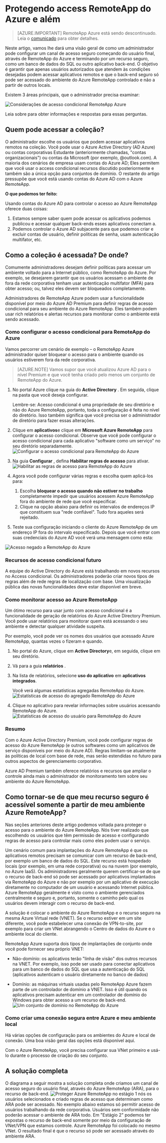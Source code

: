 
<properties 
    pageTitle="Protegendo access RemoteApp do Azure e além | Microsoft Azure"
    description="Saiba como seguro acesso ao Azure RemoteApp usando acesso condicional no Active Directory do Azure"
    services="remoteapp"
    documentationCenter="" 
    authors="piotrci" 
    manager="mbaldwin" />

<tags 
    ms.service="remoteapp" 
    ms.workload="compute" 
    ms.tgt_pltfrm="na" 
    ms.devlang="na" 
    ms.topic="article" 
    ms.date="08/15/2016" 
    ms.author="elizapo" />

# <a name="securing-access-to-azure-remoteapp-and-beyond"></a>Protegendo access RemoteApp do Azure e além

> [AZURE.IMPORTANT]
> RemoteApp Azure está sendo descontinuado. Leia o [comunicado](https://go.microsoft.com/fwlink/?linkid=821148) para obter detalhes.

Neste artigo, vamos lhe dará uma visão geral de como um administrador pode configurar um canal de acesso seguro começando do usuário final, através de RemoteApp do Azure e terminando por um recurso seguro, como um banco de dados do SQL ou outro aplicativo back-end. O objetivo é garantir que apenas usuários autorizados que atendem às condições desejadas podem acessar aplicativos remotos e que o back-end seguro só pode ser acessado do ambiente do Azure RemoteApp controlado e não a partir de outros locais.

Existem 3 áreas principais, que o administrador precisa examinar:

![Considerações de acesso condicional RemoteApp Azure](./media/remoteapp-secureaccess/ra-conditionalenvironment.png)

Leia sobre para obter informações e respostas para essas perguntas.

## <a name="who-can-access-the-collection"></a>Quem pode acessar a coleção?
O administrador escolhe os usuários que podem acessar aplicativos remotos na coleção. Você pode usar o Azure Active Directory (AD Azure) ou contas corporativas Estudante (anteriormente chamadas, "contas organizacionais") ou contas da Microsoft (por exemplo, @outlook.com). A maioria dos cenários de empresa usam contas do Azure AD; Eles permitem que você usar o access condicional recursos discutido posteriormente e também são a única opção para conjuntos de domínio. O restante do artigo pressupõe que você está usando contas do Azure AD com o Azure RemoteApp.

**O que podemos ter feito:**

Usando contas do Azure AD para controlar o acesso ao Azure RemoteApp oferece duas coisas:

1.  Estamos sempre saber quem pode acessar os aplicativos podemos publicou e acessar qualquer back-ends esses aplicativos conectam a.
2.  Podemos controlar o Azure AD subjacente para que podemos criar e excluir contas de usuário, definir políticas de senha, usam autenticação multifator, etc. 

## <a name="how-is-the-collection-accessed-from-where"></a>Como a coleção é acessada? De onde?
Comumente administradores desejam definir políticas para acessar um ambiente voltado para a Internet público, como RemoteApp do Azure. Por exemplo, se desejarem garantir que os usuários acessam o ambiente de fora da rede corporativa tenham usar autenticação multifator (MFA) para obter acesso; ou, talvez eles devem ser bloqueados completamente.

Administradores de RemoteApp Azure podem usar a funcionalidade disponível por meio do Azure AD Premium para definir regras de acesso condicional para seu ambiente do Azure RemoteApp. Eles também podem usar rich relatórios e alertas recursos para monitorar como o ambiente está sendo acessado.

### <a name="how-to-set-up-conditional-access-for-azure-remoteapp"></a>Como configurar o acesso condicional para RemoteApp do Azure
Vamos percorrer um cenário de exemplo – o RemoteApp Azure administrador quiser bloquear o acesso para o ambiente quando os usuários estiverem fora da rede corporativa.

>[AZURE.NOTE] Vamos supor que você atualizou Azure AD para o nível Premium e que você tenha criado pelo menos um conjunto de RemoteApp do Azure.

1.  No portal Azure clique na guia do **Active Directory** . Em seguida, clique na pasta que você deseja configurar.

    Lembre-se: Acesso condicional é uma propriedade de seu diretório e não do Azure RemoteApp, portanto, toda a configuração é feita no nível do diretório. Isso também significa que você precisa ser o administrador de diretório para fazer essas alterações.

2.  Clique em **aplicativos**e clique em **Microsoft Azure RemoteApp** para configurar o acesso condicional. Observe que você pode configurar o acesso condicional para cada aplicativo "software como um serviço" no seu diretório separadamente.
![Configurar o acesso condicional para RemoteApp do Azure](./media/remoteapp-secureaccess/ra-conditionalaccessscreen.png)
 

3.  Na guia **Configurar** , defina **Habilitar regras de acesso** para ativar.
![Habilitar as regras de acesso para RemoteApp do Azure](./media/remoteapp-secureaccess/ra-enableaccessrules.png)
 

4.  Agora você pode configurar várias regras e escolha quem aplicá-los para:

    1. Escolha **bloquear o acesso quando não estiver no trabalho** completamente impedir que usuários acessem Azure RemoteApp fora do ambiente de rede que você especificar.
    2. Clique na opção abaixo para definir os intervalos de endereços IP que constituem sua "rede confiável". Tudo fora aqueles será rejeitado.

5.  Teste sua configuração iniciando o cliente do Azure RemoteApp de um endereço IP fora do intervalo especificado. Depois que você entrar com suas credenciais do Azure AD você verá uma mensagem como esta:

![Acesso negado a RemoteApp do Azure](./media/remoteapp-secureaccess/ra-accessdenied.png)
 

### <a name="future-conditional-access-features"></a>Recursos de acesso condicional futuro 
A equipe do Active Directory do Azure está trabalhando em novos recursos no Access condicional. Os administradores poderão criar novos tipos de regras além de rede regras de localização com base. Uma visualização pública das novas funcionalidades deve estar disponível em breve.

### <a name="how-to-monitor-access-to-azure-remoteapp"></a>Como monitorar acesso ao Azure RemoteApp
Um ótimo recurso para usar junto com acesso condicional é a funcionalidade de geração de relatórios do Azure Active Directory Premium. Você pode usar relatórios para monitorar quem está acessando o seu ambiente e detectar qualquer atividade suspeita.

Por exemplo, você pode ver os nomes dos usuários que acessado Azure RemoteApp, quantas vezes o fizeram e quando.

1.  No portal do Azure, clique em **Active Directory**e, em seguida, clique em seu diretório.

2.  Vá para a guia **relatórios** .

3.  Na lista de relatórios, selecione **uso do aplicativo** em **aplicativos integrados**.

    Você verá algumas estatísticas agregadas RemoteApp do Azure. 
![Estatísticas de acesso do agregado RemoteApp do Azure](./media/remoteapp-secureaccess/ra-accessstats.png)
 
5.  Clique no aplicativo para revelar informações sobre usuários acessando RemoteApp do Azure.
![Estatísticas de acesso do usuário para RemoteApp do Azure](./media/remoteapp-secureaccess/ra-userstats.png)
 
### <a name="summary"></a>Resumo
Com o Azure Active Directory Premium, você pode configurar regras de acesso do Azure RemoteApp (e outros softwares como um aplicativos de serviço disponíveis por meio do Azure AD). Regras limitam-se atualmente às políticas de local com base de rede, mas serão estendidas no futuro para outros aspectos de gerenciamento corporativo.

Azure AD Premium também oferece relatórios e recursos que ampliar o controle ainda mais o administrador de monitoramento tem sobre seu ambiente do Azure RemoteApp.

## <a name="how-do-i-make-sure-my-secure-resource-is-accessible-only-from-my-azure-remoteapp-environment"></a>Como tornar-se de que meu recurso seguro é acessível somente a partir de meu ambiente Azure RemoteApp?
Nas seções anteriores deste artigo podemos voltada para proteger o acesso para o ambiente do Azure RemoteApp. Nós tiver realizado que escolhendo os usuários que têm permissão de acesso e configurando regras de acesso para controlar mais como eles podem usar o serviço.

Um cenário comum para implantações do Azure RemoteApp é que os aplicativos remotos precisam se comunicar com um recurso de back-end, por exemplo um banco de dados do SQL. Este recurso está hospedado locais (por exemplo, em uma rede corporativa) ou na nuvem (por exemplo, no Azure IaaS). Os administradores geralmente querem certificar-se de que o recurso de back-end só pode ser acessado por aplicativos implantados via RemoteApp do Azure e não por exemplo por um aplicativo de execução diretamente no computador de um usuário e acessando Internet pública. Azure RemoteApp geralmente é visto como o ambiente gerenciados centralmente e seguro e, portanto, somente o caminho pelo qual os usuários devem interagir com o recurso de back-end.

A solução é colocar o ambiente do Azure RemoteApp e o recurso seguro na mesma Azure Virtual rede (VNET). Se o recurso estiver em um site diferente, você pode estabelecer uma conexão de VPN-to-site, por exemplo para criar um VNet abrangendo o Centro de dados do Azure e o ambiente local do cliente.

RemoteApp Azure suporta dois tipos de implantações de conjunto onde você pode fornecer seu próprio VNET:

-   Não-domínio: os aplicativos terão "linha de visão" dos outros recursos na VNET. Por exemplo, isso pode ser usado para conectar aplicativos para um banco de dados do SQL que usa a autenticação do SQL (aplicativos autenticam o usuário diretamente no banco de dados)

-   Domínio: as máquinas virtuais usadas pelo RemoteApp Azure fazem parte de um controlador de domínio a VNET. Isso é útil quando os aplicativos precisam autenticar em um controlador de domínio do Windows para obter acesso a um recurso de back-end.
![Um conjunto de domínio no RemoteApp do Azure](./media/remoteapp-secureaccess/ra-domainjoined.png)
 
### <a name="how-to-create-a-secure-connection-between-azure-and-my-on-premises-environment"></a>Como criar uma conexão segura entre Azure e meu ambiente local
Há várias opções de configuração para os ambientes do Azure e local de conexão. Uma boa visão geral das opções está disponível aqui.

Com o Azure RemoteApp, você precisa configurar sua VNet primeiro e usá-lo durante o processo de criação do seu conjunto. 

## <a name="the-complete-solution"></a>A solução completa
O diagrama a seguir mostra a solução completa onde criamos um canal de acesso seguro do usuário final, através do Azure RemoteApp (ARA), para o recurso de back-end.
![Proteger Azure RemoteApp](./media/remoteapp-secureaccess/ra-secureoverview.png) no estágio 1 nós os usuários selecionados e criado regras de acesso que determinam como ARA pode ser acessado. No exemplo abaixo estamos só permitir acesso de usuários trabalhando da rede corporativa. Usuários sem conformidade não poderão acessar o ambiente de ARA todo.
Em "Estágio 2" podemos ter expostas o recurso de back-end somente por meio da configuração de VNet/VPN que estamos controle. Azure RemoteApp foi colocado no mesmo VNet. O resultado final é que o recurso só pode ser acessado através do ambiente ARA.


